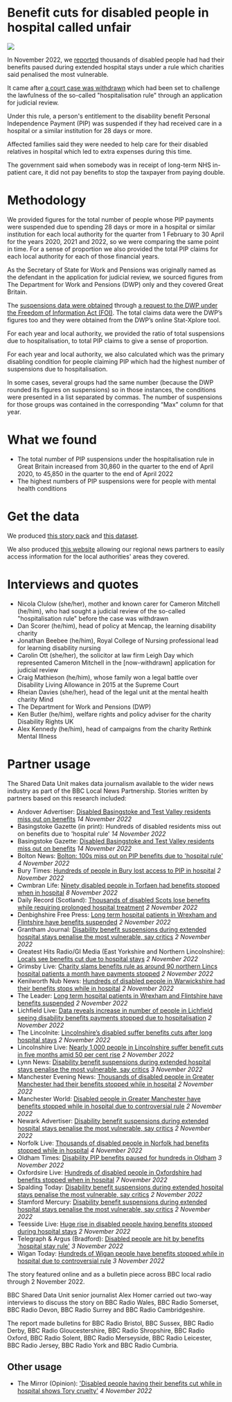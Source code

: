 # Benefit cuts for disabled people in hospital called unfair

![](https://ichef.bbci.co.uk/news/976/cpsprodpb/11EBC/production/_121140437_mediaitem121140436.jpg.webp)

In November 2022, we [reported](https://www.bbc.co.uk/news/uk-63036042) thousands of disabled people had had their benefits paused during extended hospital stays under a rule which charities said penalised the most vulnerable.

It came after [a court case was withdrawn](https://www.bbc.co.uk/news/disability-58970757) which had been set to challenge the lawfulness of the so-called "hospitalisation rule" through an application for judicial review.

Under this rule, a person's entitlement to the disability benefit Personal Independence Payment (PIP) was suspended if they had received care in a hospital or a similar institution for 28 days or more.

Affected families said they were needed to help care for their disabled relatives in hospital which led to extra expenses during this time.

The government said when somebody was in receipt of long-term NHS in-patient care, it did not pay benefits to stop the taxpayer from paying double.

# Methodology

We provided figures for the total number of people whose PIP payments were suspended due to spending 28 days or more in a hospital or similar institution for each local authority for the quarter from 1 February to 30 April for the years 2020, 2021 and 2022, so we were comparing the same point in time. For a sense of proportion we also provided the total PIP claims for each local authority for each of those financial years.

As the Secretary of State for Work and Pensions was originally named as the defendant in the application for judicial review, we sourced figures from The Department for Work and Pensions (DWP) only and they covered Great Britain.

The [suspensions data were obtained](https://github.com/BBC-Data-Unit/disability-benefits-suspended/blob/main/FOI%20data%20FOI2022-33564%20-%20Tables.xlsx) through [a request to the DWP under the Freedom of Information Act (FOI)](https://github.com/BBC-Data-Unit/disability-benefits-suspended/blob/main/FOI%20Response_FOI2022_33564.pdf).  The total claims data were the DWP’s figures too and they were obtained from the DWP’s online Stat-Xplore tool.

For each year and local authority, we provided the ratio of total suspensions due to hospitalisation, to total PIP claims to give a sense of proportion. 

For each year and local authority, we also calculated which was the primary disabling condition for people claiming PIP which had the highest number of suspensions due to hospitalisation. 

In some cases, several groups had the same number (because the DWP rounded its figures on suspensions) so in those instances, the conditions were presented in a list separated by commas. The number of suspensions for those groups was contained in the corresponding “Max” column for that year.


# What we found 

-	The total number of PIP suspensions under the hospitalisation rule in Great Britain increased from 30,860 in the quarter to the end of April 2020, to 45,850 in the quarter to the end of April 2022 
-	The highest numbers of PIP suspensions were for people with mental health conditions

# Get the data

We produced [this story pack](https://docs.google.com/document/d/10mNd5JgC4cVfjidPKz3V_UuBtTcTE5-cWI9E89roEQk/edit?usp=sharing) and [this dataset](https://docs.google.com/spreadsheets/d/1zR4GxlqNb7pHvqF6OAMWbBp5zSJ7_fP8Rk0UPtL6DI0/edit#gid=1976664966).

We also produced [this website](https://benefits-suspended.github.io/getthedata/) allowing our regional news partners to easily access information for the local authorities' areas they covered.

# Interviews and quotes

- Nicola Clulow (she/her), mother and known carer for Cameron Mitchell (he/him), who had sought a judicial review of the so-called "hospitalisation rule" before the case was withdrawn
- Dan Scorer (he/him), head of policy at Mencap, the learning disability charity
- Jonathan Beebee (he/him), Royal College of Nursing professional lead for learning disability nursing
- Carolin Ott (she/her), the solicitor at law firm Leigh Day which represented Cameron Mitchell in the [now-withdrawn] application for judicial review
- Craig Mathieson (he/him), whose family won a legal battle over Disability Living Allowance in 2015 at the Supreme Court
- Rheian Davies (she/her), head of the legal unit at the mental health charity Mind
- The Department for Work and Pensions (DWP) 
- Ken Butler (he/him), welfare rights and policy adviser for the charity Disability Rights UK
- Alex Kennedy (he/him), head of campaigns from the charity Rethink Mental Illness

# Partner usage

The Shared Data Unit makes data journalism available to the wider news industry as part of the BBC Local News Partnership. Stories written by partners based on this research included:

- Andover Advertiser: [Disabled Basingstoke and Test Valley residents miss out on benefits](https://www.andoveradvertiser.co.uk/news/23101421.disabled-basingstoke-test-valley-residents-miss-benefits/) *14 November 2022*
- Basingstoke Gazette (in print): Hundreds of disabled residents miss out on benefits due to 'hospital rule' *14 November 2022*
- Basingstoke Gazette: [Disabled Basingstoke and Test Valley residents miss out on benefits](https://www.basingstokegazette.co.uk/news/23101421.disabled-basingstoke-test-valley-residents-miss-benefits/) *14 November 2022*
- Bolton News: [Bolton: 100s miss out on PIP benefits due to 'hospital rule'](https://www.theboltonnews.co.uk/news/23097387.bolton-100s-miss-pip-benefits-due-hospital-rule/) *4 November 2022*
- Bury Times: [Hundreds of people in Bury lost access to PIP in hospital](https://www.burytimes.co.uk/news/23093570.hundreds-people-bury-lost-access-pip-hospital/) *2 November 2022*
- Cwmbran Life: [Ninety disabled people in Torfaen had benefits stopped when in hospital](https://www.cwmbranlife.co.uk/ninety-disabled-people-in-torfaen-had-benefits-stopped-when-in-hospital/) *8 November 2022*
- Daily Record (Scotland): [Thousands of disabled Scots lose benefits while requiring prolonged hospital treatment](https://www.dailyrecord.co.uk/news/politics/disabled-scots-benefits-hospital-treatment-28382658) *2 November 2022*
- Denbighshire Free Press: [Long term hospital patients in Wrexham and Flintshire have benefits suspended](https://www.denbighshirefreepress.co.uk/news/23095994.long-term-hospital-patients-wrexham-flintshire-benefits-suspended/) *2 November 2022*
- Grantham Journal: [Disability benefit suspensions during extended hospital stays penalise the most vulnerable, say critics](https://www.granthamjournal.co.uk/news/disability-benefit-suspensions-penalise-the-most-vulnerable-9281970/) *2 November 2022*
- Greatest Hits Radio/GI Media (East Yorkshire and Northern Lincolnshire): [Locals see benefits cut due to hospital stays](https://www.gi-media.co.uk/2022/11/02/locals-see-benefits-cut-due-to-hospital-stays/) *2 November 2022*
- Grimsby Live: [Charity slams benefits rule as around 90 northern Lincs hospital patients a month have payments stopped](https://www.grimsbytelegraph.co.uk/news/local-news/charity-slams-benefits-rule-around-7776374) *2 November 2022*
- Kenilworth Nub News: [Hundreds of disabled people in Warwickshire had their benefits stops while in hospital](https://kenilworth.nub.news/news/local-news/hundreds-of-disabled-people-in-warwickshire-had-their-benefits-stops-while-in-hospital-157131) *2 November 2022*
- The Leader: [Long term hospital patients in Wrexham and Flintshire have benefits suspended](https://www.leaderlive.co.uk/news/23095994.long-term-hospital-patients-wrexham-flintshire-benefits-suspended/) *2 November 2022*
- Lichfield Live: [Data reveals increase in number of people in Lichfield seeing disability benefits payments stopped due to hospitalisation](https://lichfieldlive.co.uk/2022/11/02/data-reveals-increase-in-number-of-people-in-lichfield-seeing-disability-benefits-payment-stopped-due-to-hospitalisation/) *2 November 2022*
- The Lincolnite: [Lincolnshire’s disabled suffer benefits cuts after long hospital stays](https://thelincolnite.co.uk/2022/11/lincolnshires-disabled-suffer-benefits-cuts-after-long-hospital-stays/) *2 November 2022*
- Lincolnshire Live: [Nearly 1,000 people in Lincolnshire suffer benefit cuts in five months amid 50 per cent rise](https://www.lincolnshirelive.co.uk/news/local-news/disability-benefit-suspensions-lincolnshire-increase-7755080) *2 November 2022*
- Lynn News: [Disability benefit suspensions during extended hospital stays penalise the most vulnerable, say critics](https://www.lynnnews.co.uk/news/disability-benefit-suspensions-penalise-the-most-vulnerable-9282310/) *3 November 2022*
- Manchester Evening News: [Thousands of disabled people in Greater Manchester had their benefits stopped while in hospital](https://www.manchestereveningnews.co.uk/news/greater-manchester-news/thousands-disabled-people-greater-manchester-25397699) *2 November 2022*
- Manchester World: [Disabled people in Greater Manchester have benefits stopped while in hospital due to controversial rule](https://www.manchesterworld.uk/news/disabled-people-in-greater-manchester-have-benefits-stopped-while-in-hospital-due-to-controversial-rule-3902648) *2 November 2022*
- Newark Advertiser: [Disability benefit suspensions during extended hospital stays penalise the most vulnerable, say critics](https://www.newarkadvertiser.co.uk/news/disability-benefit-suspensions-penalise-the-most-vulnerable-9282042/) *2 November 2022*
- Norfolk Live: [Thousands of disabled people in Norfolk had benefits stopped while in hospital](https://www.norfolklive.co.uk/news/norfolk-news/thousands-disabled-people-norfolk-benefits-7776038) *4 November 2022*
- Oldham Times: [Disability PIP benefits paused for hundreds in Oldham](https://www.theoldhamtimes.co.uk/news/23096442.disability-pip-benefits-paused-hundreds-oldham/) *3 November 2022*
- Oxfordsire Live: [Hundreds of disabled people in Oxfordshire had benefits stopped when in hospital](https://www.oxfordshirelive.co.uk/news/oxfordshire-news/hundreds-disabled-people-oxfordshire-benefits-7787948) *7 November 2022*
- Spalding Today: [Disability benefit suspensions during extended hospital stays penalise the most vulnerable, say critics](https://www.spaldingtoday.co.uk/news/disability-benefit-suspensions-penalise-the-most-vulnerable-9282013/) *2 November 2022*
- Stamford Mercury: [Disability benefit suspensions during extended hospital stays penalise the most vulnerable, say critics](https://www.stamfordmercury.co.uk/news/disability-benefit-suspensions-penalise-the-most-vulnerable-9282029/) *2 November 2022*
- Teesside Live: [Huge rise in disabled people having benefits stopped during hospital stays](https://www.gazettelive.co.uk/news/teesside-news/huge-rise-disabled-people-having-25415535) *2 November 2022*
- Telegraph & Argus (Bradford): [Disabled people are hit by benefits 'hospital stay rule'](https://www.thetelegraphandargus.co.uk/news/23096029.disabled-people-hit-benefits-hospital-stay-rule/) *3 November 2022*
- Wigan Today: [Hundreds of Wigan people have benefits stopped while in hospital due to controversial rule](https://www.wigantoday.net/news/politics/hundreds-of-wigan-people-have-benefits-stopped-while-in-hospital-due-to-controversial-rule-3903419) *3 November 2022*


The story featured online and as a bulletin piece across BBC local radio through 2 November 2022.

BBC Shared Data Unit senior journalist Alex Homer carried out two-way interviews to discuss the story on BBC Radio Wales, BBC Radio Somerset, BBC Radio Devon, BBC Radio Surrey and BBC Radio Cambridgeshire.

The report made bulletins for BBC Radio Bristol, BBC Sussex, BBC Radio Derby, BBC Radio Gloucestershire, BBC Radio Shropshire, BBC Radio Oxford, BBC Radio Solent, BBC Radio Merseyside, BBC Radio Leicester, BBC Radio Jersey, BBC Radio York and BBC Radio Cumbria.


## Other usage

- The Mirror (Opinion): ['Disabled people having their benefits cut while in hospital shows Tory cruelty'](https://www.mirror.co.uk/news/uk-news/disabled-people-having-benefits-cut-28403861) *4 November 2022*
